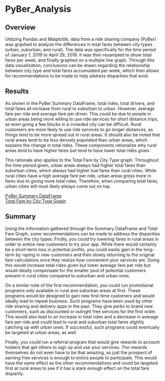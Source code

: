 # PyBer_Analysis

## Overview

Utilizing Pandas and Matplotlib, data from a ride sharing company (PyBer) was graphed to analyze the differences in total fares between city types (urban, suburban, and rural). The data was specifically for the time period of January 1, 2019 to April 29, 2019. It was then resampled to show total fares per week, and finally graphed on a multiple line graph. Through this data visualization, conclusions can be drawn regarding the relationship between city type and total fares accumulated per week, which then allows for recommendations to be made to help address disparities that exist. 

## Results

As shown in the PyBer Summary DataFrame, total rides, total drivers, and total fares all increase from rural to suburban to urban. However, average fare per ride and average fare per driver. This could be due to people in urban areas being more willing to use ride services for short distance trips, as even going a few blocks in a crowded city can be difficult. Rural customers are more likely to use ride services to go longer distances, as things tend to be more spread out in rural areas. It should also be noted that rural areas tend to be less densely populated than urban areas, which explains the change in total rides. These components rationalize why rural areas tend to have higher fares but tend to have lower total rides given. 

This rationale also applies to the Total Fare by City Type graph. Throughout the time period given, urban areas always had higher total fares than suburban cities, which always had higher toal fares than rural cities. While rural cities have a high average fare per ride, urban areas gross more in fares due to giving more total rides. Therefore, when comparing total fares, urban cities will most likely always come out on top. 


[PyBer Summary DataFrame](https://imgur.com/gallery/AWv15G1) <br />
[Total Fare by City Type Graph](https://imgur.com/gallery/AWv15G1)

## Summary

Using the information gathered through the Summary DataFrame and Total Fare Graph, some recommendations can be made to address the disparities between the city types. Firstly, you could try lowering fares in rural areas in order to entice new customers to try your app. While there would certainly be a short-term loss in potential profits, you could easily gain in the long-term by roping in new customers and then slowly returning to the original fare calculations once they realize how convenient your services are. Doing this would increase total rides given but lower average fare per ride but would ideally compensate for the smaller pool of potential customers present in rural cities compared to suburban and urban ones. 

On a similar note of the first recommendation, you could run promotional programs only available in rural and suburban areas at first. These programs would be designed to gain new first-time customers and would ideally lead to repeat business. Such programs have been used by other ride sharing and delivery apps in the past. They give perks to brand new customers, such as discounted or outright free services for the first order. This would also lead to an increase in total rides and a decrease in average fare per ride and could lead to rural and suburban total fares slightly catching up with urban ones. If successful, such programs could eventually be targeted at urban areas, as well. 

Finally, you could run a referral program that would give rewards to account holders that get others to sign up and use your services. The rewards themselves do not even have to be that amazing, as just the prospect of earning free services is enough to entice people to participate. This would have the same effect as the other recommendations and could be targeted first at rural areas to see if it has a stark enough effect on the total fare disparity. 
